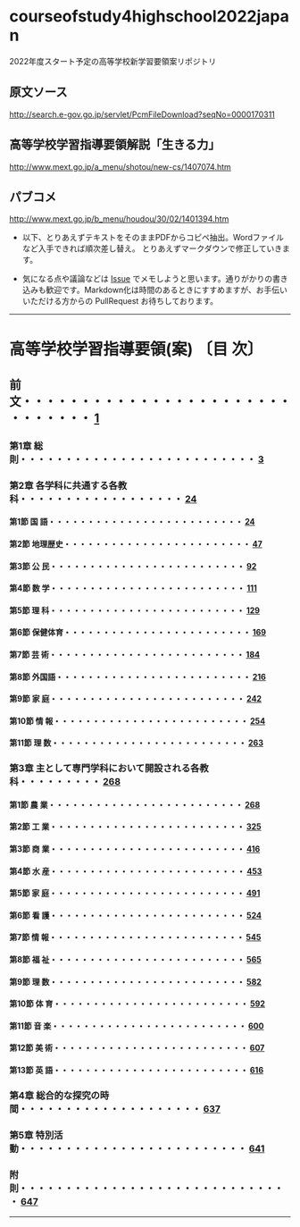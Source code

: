 # courseofstudy4highschool2022japan
2022年度スタート予定の高等学校新学習要領案リポジトリ

## 原文ソース
http://search.e-gov.go.jp/servlet/PcmFileDownload?seqNo=0000170311

## 高等学校学習指導要領解説「生きる力」
http://www.mext.go.jp/a_menu/shotou/new-cs/1407074.htm

## パブコメ
http://www.mext.go.jp/b_menu/houdou/30/02/1401394.htm

* 以下、とりあえずテキストをそのままPDFからコピペ抽出。Wordファイルなど入手できれば順次差し替え。
とりあえずマークダウンで修正していきます。

* 気になる点や議論などは [Issue](https://github.com/furuhashilab/courseofstudy4highschool2022japan/issues) でメモしようと思います。通りがかりの書き込みも歓迎です。Markdown化は時間のあるときにすすめますが、お手伝いいただける方からの PullRequest お待ちしております。



---

# 高等学校学習指導要領(案) 〔目 次〕

## 前 文・・・・・・・・・・・・・・・・・・・・・・・・・・・・・・ [1](前_文.md#前_文)
### 第1章 総 則・・・・・・・・・・・・・・・・・・・・・・・・・・ [3](第1章_総_則.md#第1章_総_則)
### 第2章 各学科に共通する各教科・・・・・・・・・・・・・・・・・・ [24](第2章_各学科に共通する各教科)
#### 第1節 国 語・・・・・・・・・・・・・・・・・・・・・・・・・ [24](第2章_各学科に共通する各教科/第1節_国_語.md#第1節_国_語)
#### 第2節 地理歴史・・・・・・・・・・・・・・・・・・・・・・・・ [47](第2章_各学科に共通する各教科/第2節_地理歴史.md#第2節_地理歴史)
#### 第3節 公 民・・・・・・・・・・・・・・・・・・・・・・・・・ [92](第2章_各学科に共通する各教科/第3節_公_民.md#第3節_公_民)
#### 第4節 数 学・・・・・・・・・・・・・・・・・・・・・・・・・ [111](第2章_各学科に共通する各教科/第4節_数_学.md#第4節_数_学)
#### 第5節 理 科・・・・・・・・・・・・・・・・・・・・・・・・・ [129](第2章_各学科に共通する各教科/第5節_理_科.md#第5節_理_科)
#### 第6節 保健体育・・・・・・・・・・・・・・・・・・・・・・・・ [169](第2章_各学科に共通する各教科/第6節_保健体育.md#第6節_保健体育)
#### 第7節 芸 術・・・・・・・・・・・・・・・・・・・・・・・・・ [184](第2章_各学科に共通する各教科/第7節_芸_術.md#第7節_芸_術)
#### 第8節 外国語・・・・・・・・・・・・・・・・・・・・・・・・・ [216](第2章_各学科に共通する各教科/第8節_外国語.md#第8節_外国語)
#### 第9節 家 庭・・・・・・・・・・・・・・・・・・・・・・・・・ [242](第2章_各学科に共通する各教科/第9節_家_庭.md#第9節_家_庭)
#### 第10節 情 報・・・・・・・・・・・・・・・・・・・・・・・・・ [254](第2章_各学科に共通する各教科/第10節_情_報.md#第10節_情_報)
#### 第11節 理 数・・・・・・・・・・・・・・・・・・・・・・・・・ [263](第2章_各学科に共通する各教科/第11節_理_数.md#第11節_理_数)

### 第3章 主として専門学科において開設される各教科・・・・・・・・・ [268](第3章_主として専門学科において開設される各教科)
#### 第1節 農 業・・・・・・・・・・・・・・・・・・・・・・・・・ [268](第3章_主として専門学科において開設される各教科/第1節_農_業.md#第1節_農_業)
#### 第2節 工 業・・・・・・・・・・・・・・・・・・・・・・・・・ [325](第3章_主として専門学科において開設される各教科/第2節_工_業.md#第2節_工_業)
#### 第3節 商 業・・・・・・・・・・・・・・・・・・・・・・・・・ [416](第3章_主として専門学科において開設される各教科/第3節_商_業.md#第3節_商_業)
#### 第4節 水 産・・・・・・・・・・・・・・・・・・・・・・・・・ [453](第3章_主として専門学科において開設される各教科/第4節_水_産.md#第4節_水_産)
#### 第5節 家 庭・・・・・・・・・・・・・・・・・・・・・・・・・ [491](第3章_主として専門学科において開設される各教科/第5節_家_庭.md#第5節_家_庭)
#### 第6節 看 護・・・・・・・・・・・・・・・・・・・・・・・・・ [524](第3章_主として専門学科において開設される各教科/第6節_看_護.md#第6節_看_護)
#### 第7節 情 報・・・・・・・・・・・・・・・・・・・・・・・・・ [545](第3章_主として専門学科において開設される各教科/第7節_情_報.md#第7節_情_報)
#### 第8節 福 祉・・・・・・・・・・・・・・・・・・・・・・・・・ [565](第3章_主として専門学科において開設される各教科/第8節_福_祉.md#第8節_福_祉)
#### 第9節 理 数・・・・・・・・・・・・・・・・・・・・・・・・・ [582](第3章_主として専門学科において開設される各教科/第9節_理_数.md#第9節_理_数)
#### 第10節 体 育・・・・・・・・・・・・・・・・・・・・・・・・・ [592](第3章_主として専門学科において開設される各教科/第10節_体_育.md#第10節_体_育)
#### 第11節 音 楽・・・・・・・・・・・・・・・・・・・・・・・・・ [600](第3章_主として専門学科において開設される各教科/第11節_音_楽.md#第11節_音_楽)
#### 第12節 美 術・・・・・・・・・・・・・・・・・・・・・・・・・ [607](第3章_主として専門学科において開設される各教科/第12節_美_術.md#第12節_美_術)
#### 第13節 英 語・・・・・・・・・・・・・・・・・・・・・・・・・ [616](第3章_主として専門学科において開設される各教科/第13節_英_語.md#第13節_英_語)

### 第4章 総合的な探究の時間・・・・・・・・・・・・・・・・・・・・ [637](第4章_総合的な探究の時間.md#第4章_総合的な探究の時間)
### 第5章 特別活動・・・・・・・・・・・・・・・・・・・・・・・・・ [641](第5章_特別活動.md#第5章_特別活動)
### 附 則・・・・・・・・・・・・・・・・・・・・・・・・・・・・・・ [647](附_則.md#附_則)

---
